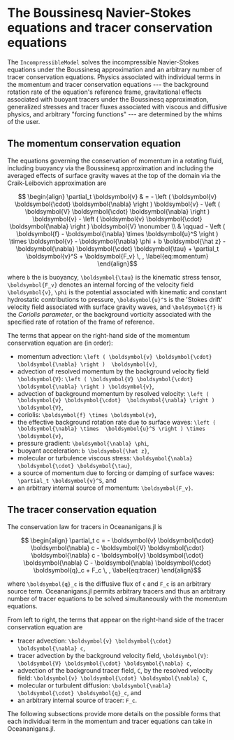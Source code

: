 # The Boussinesq Navier-Stokes equations and tracer conservation equations

The `IncompressibleModel` solves the incompressible Navier-Stokes equations under the Boussinesq
approximation and an arbitrary number of tracer conservation equations.
Physics associated with individual terms in the momentum and tracer conservation
equations --- the background rotation rate of the equation's reference frame,
gravitational effects associated with buoyant tracers under the Boussinesq
approximation, generalized stresses and tracer fluxes associated with viscous and
diffusive physics, and arbitrary "forcing functions" --- are determined by the whims of the
user.

## The momentum conservation equation

The equations governing the conservation of momentum in a rotating fluid, including buoyancy
via the Boussinesq approximation and including the averaged effects of surface gravity waves
at the top of the domain via the Craik-Leibovich approximation are
```math
    \begin{align}
    \partial_t \boldsymbol{v} & = - \left ( \boldsymbol{v} \boldsymbol{\cdot} \boldsymbol{\nabla} \right ) \boldsymbol{v}
                        - \left ( \boldsymbol{V} \boldsymbol{\cdot} \boldsymbol{\nabla} \right ) \boldsymbol{v}
                        - \left ( \boldsymbol{v} \boldsymbol{\cdot} \boldsymbol{\nabla} \right ) \boldsymbol{V} \nonumber \\
                        & \qquad
                        - \left ( \boldsymbol{f} - \boldsymbol{\nabla} \times \boldsymbol{u}^S \right ) \times \boldsymbol{v} 
                        - \boldsymbol{\nabla} \phi
                        + b \boldsymbol{\hat z}
                        - \boldsymbol{\nabla} \boldsymbol{\cdot} \boldsymbol{\tau}
                        + \partial_t \boldsymbol{v}^S
                        + \boldsymbol{F_v} \, ,
    \label{eq:momentum}
    \end{align}
```
where ``b`` the is buoyancy, ``\boldsymbol{\tau}`` is the kinematic stress tensor, ``\boldsymbol{F_v}``
denotes an internal forcing of the velocity field ``\boldsymbol{v}``, ``\phi`` is the potential
associated with kinematic and constant hydrostatic contributions to pressure, ``\boldsymbol{u}^S`` 
is the 'Stokes drift' velocity field associated with surface gravity waves, and ``\boldsymbol{f}`` 
is the *Coriolis parameter*, or the background vorticity associated with the specified rate of 
rotation of the frame of reference.

The terms that appear on the right-hand side of the momentum conservation equation are (in order):

* momentum advection: ``\left ( \boldsymbol{v} \boldsymbol{\cdot} \boldsymbol{\nabla} \right ) 
  \boldsymbol{v}``,
* advection of resolved momentum by the background velocity field ``\boldsymbol{V}``: 
  ``\left ( \boldsymbol{V} \boldsymbol{\cdot} \boldsymbol{\nabla} \right ) \boldsymbol{v}``,
* advection of background momentum by resolved velocity: ``\left ( \boldsymbol{v} \boldsymbol{\cdot} 
  \boldsymbol{\nabla} \right ) \boldsymbol{V}``,
* coriolis: ``\boldsymbol{f} \times \boldsymbol{v}``,
* the effective background rotation rate due to surface waves: ``\left ( \boldsymbol{\nabla} \times 
  \boldsymbol{u}^S \right ) \times \boldsymbol{v}``,
* pressure gradient: ``\boldsymbol{\nabla} \phi``,
* buoyant acceleration: ``b \boldsymbol{\hat z}``,
* molecular or turbulence viscous stress: ``\boldsymbol{\nabla} \boldsymbol{\cdot} \boldsymbol{\tau}``,
* a source of momentum due to forcing or damping of surface waves: ``\partial_t \boldsymbol{v}^S``, and
* an arbitrary internal source of momentum: ``\boldsymbol{F_v}``.

## The tracer conservation equation

The conservation law for tracers in Oceananigans.jl is
```math
    \begin{align}
    \partial_t c = - \boldsymbol{v} \boldsymbol{\cdot} \boldsymbol{\nabla} c
                   - \boldsymbol{V} \boldsymbol{\cdot} \boldsymbol{\nabla} c
                   - \boldsymbol{v} \boldsymbol{\cdot} \boldsymbol{\nabla} C
                   - \boldsymbol{\nabla} \boldsymbol{\cdot} \boldsymbol{q}_c
                   + F_c \, ,
    \label{eq:tracer}
    \end{align}
```
where ``\boldsymbol{q}_c`` is the diffusive flux of ``c`` and ``F_c`` is an arbitrary source term.
Oceananigans.jl permits arbitrary tracers and thus an arbitrary number of tracer equations to 
be solved simultaneously with the momentum equations.

From left to right, the terms that appear on the right-hand side of the tracer conservation equation are

* tracer advection: ``\boldsymbol{v} \boldsymbol{\cdot} \boldsymbol{\nabla} c``,
* tracer advection by the background velocity field, ``\boldsymbol{V}``: ``\boldsymbol{V} \boldsymbol{\cdot} \boldsymbol{\nabla} c``,
* advection of the background tracer field, ``C``, by the resolved velocity field: ``\boldsymbol{v} \boldsymbol{\cdot} \boldsymbol{\nabla} C``,
* molecular or turbulent diffusion: ``\boldsymbol{\nabla} \boldsymbol{\cdot} \boldsymbol{q}_c``, and
* an arbitrary internal source of tracer: ``F_c``.

The following subsections provide more details on the possible forms that each individual term 
in the momentum and tracer equations can take in Oceananigans.jl.

